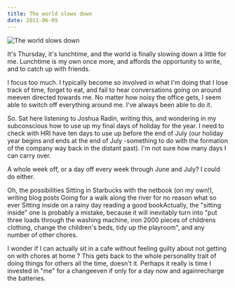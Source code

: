 ```yaml
---
title: The world slows down
date: 2011-06-09
---
```


![The world slows down](https://source.unsplash.com/d34DtRp1bqo/1600x900)

It's Thursday, it's lunchtime, and the world is finally slowing down a little for me. Lunchtime is my own once more, and affords the opportunity to write, and to catch up with friends.

I focus too much. I typically become so involved in what I'm doing that I lose track of time, forget to eat, and fail to hear conversations going on around meeven directed towards me. No matter how noisy the office gets, I seem able to switch off everything around me. I've always been able to do it.

So. Sat here listening to Joshua Radin, writing this, and wondering in my subconscious how to use up my final days of holiday for the year. I need to check with HRI have ten days to use up before the end of July (our holiday year begins and ends at the end of July -something to do with the formation of the company way back in the distant past). I'm not sure how many days I can carry over.

A whole week off, or a day off every week through June and July? I could do either.

Oh, the possibilities Sitting in Starbucks with the netbook (on my own!), writing blog posts Going for a walk along the river for no reason what so ever Sitting inside on a rainy day reading a good bookActually, the "sitting inside" one is probably a mistake, because it will inevitably turn into "put three loads through the washing machine, iron 2000 pieces of childrens clothing, change the children's beds, tidy up the playroom", and any number of other chores.

I wonder if I can actually sit in a cafe without feeling guilty about not getting on with chores at home ? This gets back to the whole personality trait of doing things for others all the time, doesn't it. Perhaps it really is time I invested in "me" for a changeeven if only for a day now and againrecharge the batteries.